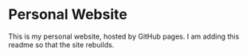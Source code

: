 # Personal Website
This is my personal website, hosted by GitHub pages. I am adding this readme so that the site rebuilds.
